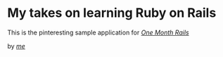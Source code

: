 # My takes on learning Ruby on Rails

This is the pinteresting sample application for 
[*One Month Rails*](http://onemonthrails)

by
[*me*](http://helloweb.ca)